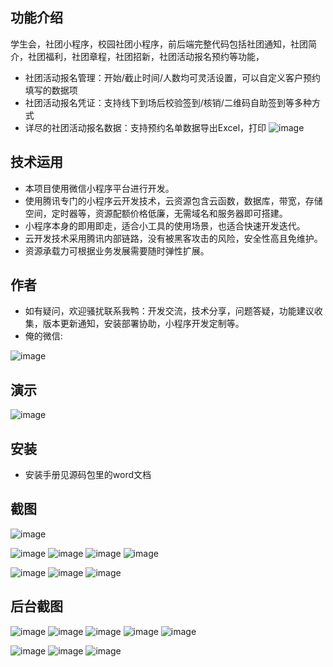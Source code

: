 ## 功能介绍 
    
学生会，社团小程序，校园社团小程序，前后端完整代码包括社团通知，社团简介，社团福利，社团章程，社团招新，社团活动报名预约等功能，

- 社团活动报名管理：开始/截止时间/人数均可灵活设置，可以自定义客户预约填写的数据项
- 社团活动报名凭证：支持线下到场后校验签到/核销/二维码自助签到等多种方式
- 详尽的社团活动报名数据：支持预约名单数据导出Excel，打印
![image](https://user-images.githubusercontent.com/101229380/157445762-50361037-36e5-4c43-b96f-3d79b5caa4fb.png)

 

## 技术运用
- 本项目使用微信小程序平台进行开发。
- 使用腾讯专门的小程序云开发技术，云资源包含云函数，数据库，带宽，存储空间，定时器等，资源配额价格低廉，无需域名和服务器即可搭建。
- 小程序本身的即用即走，适合小工具的使用场景，也适合快速开发迭代。
- 云开发技术采用腾讯内部链路，没有被黑客攻击的风险，安全性高且免维护。
- 资源承载力可根据业务发展需要随时弹性扩展。  



## 作者
- 如有疑问，欢迎骚扰联系我鸭：开发交流，技术分享，问题答疑，功能建议收集，版本更新通知，安装部署协助，小程序开发定制等。
- 俺的微信:

 ![image](https://user-images.githubusercontent.com/101229380/157445776-c633fc72-2b06-4e17-9bed-0b64c9215ee0.png)


## 演示

 ![image](https://user-images.githubusercontent.com/101229380/157445763-12db2552-6006-48ea-90be-e3b66e3c2159.png)


 

## 安装

- 安装手册见源码包里的word文档




## 截图

 ![image](https://user-images.githubusercontent.com/101229380/157445791-0afaf933-1bf5-4cdb-a6a3-b1f359946984.png)

![image](https://user-images.githubusercontent.com/101229380/157445803-5cfb047f-9475-4b2d-a219-aaabfbbd472e.png)
![image](https://user-images.githubusercontent.com/101229380/157445817-c12d5c93-2651-4674-96e3-a632d0a3aaab.png)
![image](https://user-images.githubusercontent.com/101229380/157445828-4d58fbf6-bee9-4f89-8036-63dfe3f0362c.png)
![image](https://user-images.githubusercontent.com/101229380/157445834-41ecc3af-c78c-4148-b749-4401ae62bf23.png)

![image](https://user-images.githubusercontent.com/101229380/157445849-cc6d3905-3473-4805-ae34-72990e5af1a5.png)
![image](https://user-images.githubusercontent.com/101229380/157445863-927107af-2edc-4d89-a8bb-01560de6f660.png)
![image](https://user-images.githubusercontent.com/101229380/157445885-79a1f829-a66f-426e-9b4f-6bb5e5e96fd0.png)

## 后台截图
 ![image](https://user-images.githubusercontent.com/101229380/157445901-bcedb026-d6a0-4e45-8296-327ae01953ab.png)
 ![image](https://user-images.githubusercontent.com/101229380/157445912-265b4fdd-8287-4fd8-980d-6c59af56a1b1.png)
![image](https://user-images.githubusercontent.com/101229380/157445922-e6aca9f9-3322-4945-968b-25ae36eab664.png)
![image](https://user-images.githubusercontent.com/101229380/157445933-eb633a4e-0fa5-492e-9b8c-93f77375007a.png)
![image](https://user-images.githubusercontent.com/101229380/157445942-9315f74c-7cb6-40ed-9719-cc900a0a9119.png)


![image](https://user-images.githubusercontent.com/101229380/157445956-1b30b42b-0a22-4fac-b06a-83be990f8701.png)
![image](https://user-images.githubusercontent.com/101229380/157445965-38279cd9-4ef3-4430-bad4-99006a574b0b.png)
![image](https://user-images.githubusercontent.com/101229380/157445977-eb55f878-58af-411e-add2-2d0ace53ed79.png)


